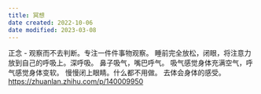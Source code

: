 ```yaml
---
title: 冥想
date created: 2022-10-06
date modified: 2023-03-08
---
```


正念 - 观察而不去判断。专注一件件事物观察。
睡前完全放松，闭眼，将注意力放到自己的呼吸上。深呼吸。
鼻子吸气，嘴巴呼气。
吸气感觉身体充满空气，呼气感觉身体变软。
慢慢闭上眼睛。什么都不用做。
去体会身体的感受。
https://zhuanlan.zhihu.com/p/140009950
